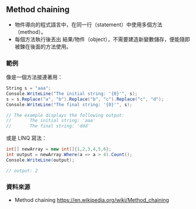 ## Method chaining

* 物件導向的程式語言中，在同一行（statement）中使用多個方法（method）。
* 每個方法執行後丟出 結果/物件（object），不需要建造新變數儲存，便能隨即被鍊在後面的方法使用。

### 範例

像是一個方法接連著用：

```csharp  
String s = "aaa";
Console.WriteLine("The initial string: '{0}'", s);
s = s.Replace("a", "b").Replace("b", "c").Replace("c", "d");
Console.WriteLine("The final string: '{0}'", s);

// The example displays the following output:
//       The initial string: 'aaa'
//       The final string: 'ddd'
```

或是 LINQ 寫法：

```csharp
int[] newArray = new int[]{1,2,3,4,5,6};
int output = newArray.Where(a => a > 4).Count();
Console.WriteLine(output);

// output: 2
```

### 資料來源

* Method chaining
  https://en.wikipedia.org/wiki/Method_chaining